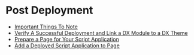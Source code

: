 # Post Deployment
- [Important Things To Note](important_things_to_note.md)
- [Verify A Successful Deployment and Link a DX Module to a DX Theme](verify_link_module_to_theme.md)
- [Prepare a Page for Your Script Application](prepare_dx_page.md)
- [Add a Deployed Script Application to Page](add_scriptapp_to_page.md)

